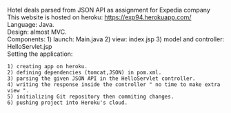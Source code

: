 Hotel deals parsed from JSON API as assignment for Expedia company
<br />
This website is hosted on heroku: https://exp94.herokuapp.com/
<br />
Language: Java.
<br />
Design: almost MVC.
<br />
Components: 
	1) launch: Main.java
	2) view: index.jsp
	3) model and controller: HelloServlet.jsp
<br />
Setting the application:

	1) creating app on heroku.
	2) defining dependencies (tomcat,JSON) in pom.xml.
	3) parsing the given JSON API in the HelloServlet controller.
	4) writing the response inside the controller " no time to make extra view ".
	5) initializing Git repository then commiting changes.
	6) pushing project into Heroku's cloud.
